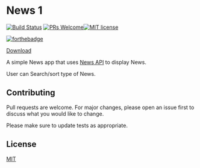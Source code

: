# News 1

[![Build Status](https://travis-ci.org/colt005/News1.svg?branch=master)](https://travis-ci.org/colt005/News1) [![PRs Welcome](https://img.shields.io/badge/PRs-welcome-brightgreen.svg?style=flat-square)](http://makeapullrequest.com)[![MIT license](https://img.shields.io/badge/License-MIT-blue.svg)](https://lbesson.mit-license.org/)

[![forthebadge](https://forthebadge.com/images/badges/built-for-android.svg)](https://forthebadge.com)

[Download](https://github.com/colt005/News1/releases/download/v0.2-alpha/app-debug.apk)

A simple News app that uses [News API](https://newsapi.org/) to display News.

User can Search/sort type of News.

## Contributing
Pull requests are welcome. For major changes, please open an issue first to discuss what you would like to change.

Please make sure to update tests as appropriate.

## License
[MIT](https://choosealicense.com/licenses/mit/)
